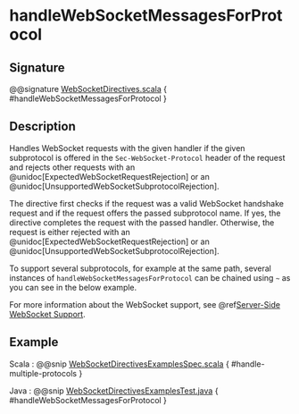# handleWebSocketMessagesForProtocol

## Signature

@@signature [WebSocketDirectives.scala]($akka-http$/akka-http/src/main/scala/akka/http/scaladsl/server/directives/WebSocketDirectives.scala) { #handleWebSocketMessagesForProtocol }

## Description

Handles WebSocket requests with the given handler if the given subprotocol is offered in the `Sec-WebSocket-Protocol`
header of the request and rejects other requests with an @unidoc[ExpectedWebSocketRequestRejection] or an
@unidoc[UnsupportedWebSocketSubprotocolRejection].

The directive first checks if the request was a valid WebSocket handshake request and if the request offers the passed
subprotocol name. If yes, the directive completes the request with the passed handler. Otherwise, the request is
either rejected with an @unidoc[ExpectedWebSocketRequestRejection] or an @unidoc[UnsupportedWebSocketSubprotocolRejection].

To support several subprotocols, for example at the same path, several instances of `handleWebSocketMessagesForProtocol` can
be chained using `~` as you can see in the below example.

For more information about the WebSocket support, see @ref[Server-Side WebSocket Support](../../../server-side/websocket-support.md).

## Example

Scala
:  @@snip [WebSocketDirectivesExamplesSpec.scala]($test$/scala/docs/http/scaladsl/server/directives/WebSocketDirectivesExamplesSpec.scala) { #handle-multiple-protocols }

Java
:  @@snip [WebSocketDirectivesExamplesTest.java]($test$/java/docs/http/javadsl/server/directives/WebSocketDirectivesExamplesTest.java) { #handleWebSocketMessagesForProtocol }
